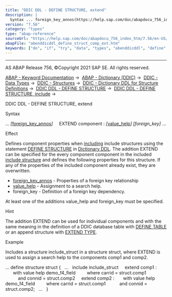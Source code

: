 ```yaml
---
title: "DDIC DDL - DEFINE STRUCTURE, extend"
description: |
  Syntax ... foreign_key_annos(https://help.sap.com/doc/abapdocu_756_index_htm/7.56/en-US/abenddicddl_define_table_fkprps.htm) EXTEND component : value_help(https://help.sap.com/doc/abapdocu_756_index_htm/7.56/en-US/abenddicddl_define_struct_valuhelp.htm) foreign_key ..
version: "7.56"
category: "types"
type: "abap-reference"
sourceUrl: "https://help.sap.com/doc/abapdocu_756_index_htm/7.56/en-US/abenddicddl_define_struct_comp_ext.htm"
abapFile: "abenddicddl_define_struct_comp_ext.htm"
keywords: ["do", "if", "try", "data", "types", "abenddicddl", "define", "struct", "comp", "ext"]
---
```


* * *

AS ABAP Release 756, ©Copyright 2021 SAP SE. All rights reserved.

[ABAP - Keyword Documentation](https://help.sap.com/doc/abapdocu_756_index_htm/7.56/en-US/abenabap.htm) →  [ABAP - Dictionary (DDIC)](https://help.sap.com/doc/abapdocu_756_index_htm/7.56/en-US/abenabap_dictionary.htm) →  [DDIC - Data Types](https://help.sap.com/doc/abapdocu_756_index_htm/7.56/en-US/abenddic_data_types.htm) →  [DDIC - Structures](https://help.sap.com/doc/abapdocu_756_index_htm/7.56/en-US/abenddic_structures.htm) →  [DDIC - Dictionary DDL for Structure Definitions](https://help.sap.com/doc/abapdocu_756_index_htm/7.56/en-US/abenddic_define_structure.htm) →  [DDIC DDL - DEFINE STRUCTURE](https://help.sap.com/doc/abapdocu_756_index_htm/7.56/en-US/abenddicddl_define_structure.htm) →  [DDIC DDL - DEFINE STRUCTURE, include](https://help.sap.com/doc/abapdocu_756_index_htm/7.56/en-US/abenddicddl_define_struct_incl.htm) → 

DDIC DDL - DEFINE STRUCTURE, extend

Syntax

... *\[*[foreign\_key\_annos](https://help.sap.com/doc/abapdocu_756_index_htm/7.56/en-US/abenddicddl_define_table_fkprps.htm)*\]*
    EXTEND component : *\[*[value\_help](https://help.sap.com/doc/abapdocu_756_index_htm/7.56/en-US/abenddicddl_define_struct_valuhelp.htm)*\]* *\[*foreign\_key*\]* ...

Effect

Defines component properties when [including](https://help.sap.com/doc/abapdocu_756_index_htm/7.56/en-US/abenddicddl_define_struct_incl.htm) include structures using the statement [DEFINE STRUCTURE](https://help.sap.com/doc/abapdocu_756_index_htm/7.56/en-US/abenddicddl_define_structure.htm) in [Dictionary DDL](https://help.sap.com/doc/abapdocu_756_index_htm/7.56/en-US/abendictionary_ddl_glosry.htm "Glossary Entry"). The addition EXTEND can be specified for the every component component in the included [include structure](https://help.sap.com/doc/abapdocu_756_index_htm/7.56/en-US/abenddic_include_structure.htm) and defines the following properties for this structure. If any of the properties of the included component already exist, they are overwritten.

-   [foreign\_key\_annos](https://help.sap.com/doc/abapdocu_756_index_htm/7.56/en-US/abenddicddl_define_table_fkprps.htm) - Properties of a foreign key relationship
-   [value\_help](https://help.sap.com/doc/abapdocu_756_index_htm/7.56/en-US/abenddicddl_define_struct_valuhelp.htm) - Assignment to a search help.
-   foreign\_key - Definition of a foreign key dependency.

At least one of the additions value\_help and foreign\_key must be specified.

Hint

The addition EXTEND can be used for individual components and with the same meaning in the definition of a DDIC database table with [DEFINE TABLE](https://help.sap.com/doc/abapdocu_756_index_htm/7.56/en-US/abenddicddl_define_table.htm) or an append structure with [EXTEND TYPE](https://help.sap.com/doc/abapdocu_756_index_htm/7.56/en-US/abenddicddl_extend_type.htm).

Example

Includes a structure include\_struct in a structure struct, where EXTEND is used to assign a search help to the components comp1 and comp2.

...
define structure struct {
  ...
  include include\_struct
    extend comp1 :
      with value help demo\_f4\_field
        where carrid = struct.comp1
          and connid = struct.comp2
    extend comp2 :
      with value help demo\_f4\_field
        where carrid = struct.comp1
          and connid = struct.comp2;
  ...
  }